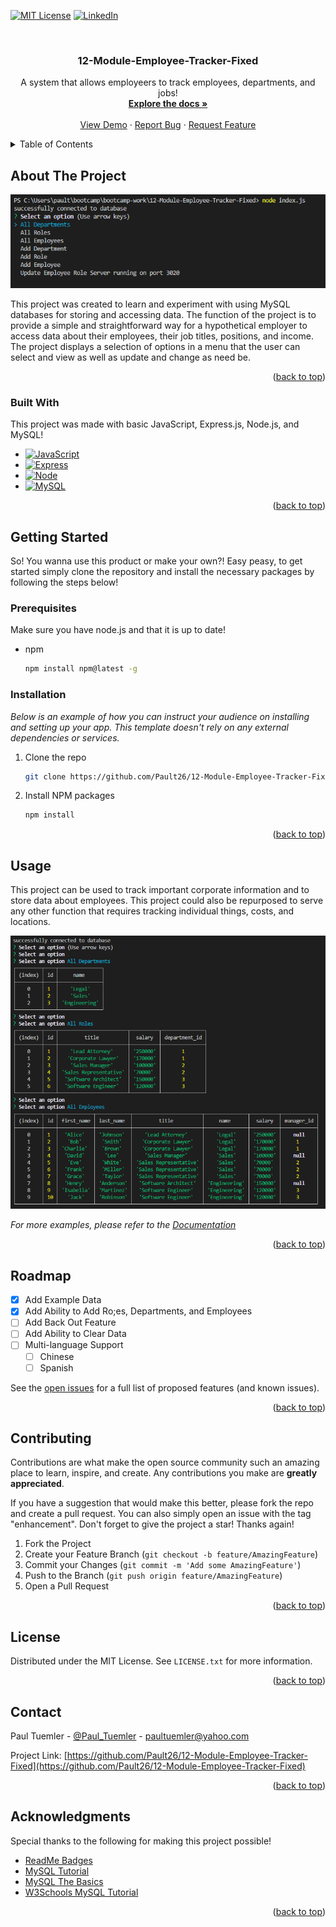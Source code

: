 <a name="readme-top"></a>

[![MIT License][license-shield]][license-url]
[![LinkedIn][linkedin-shield]][linkedin-url]



<!-- PROJECT LOGO -->
<br />
<div align="center">
  <h3 align="center">12-Module-Employee-Tracker-Fixed</h3>

  <p align="center">
    A system that allows employeers to track employees, departments, and jobs!
    <br />
    <a href="https://github.com/Pault26/12-Module-Employee-Tracker-Fixed"><strong>Explore the docs »</strong></a>
    <br />
    <br />
    <a href="https://github.com/Pault26/12-Module-Employee-Tracker-Fixed">View Demo</a>
    ·
    <a href="https://github.com/Pault26/12-Module-Employee-Tracker-Fixed/issues">Report Bug</a>
    ·
    <a href="https://github.com/Pault26/12-Module-Employee-Tracker-Fixed/issues">Request Feature</a>
  </p>
</div>



<!-- TABLE OF CONTENTS -->
<details>
  <summary>Table of Contents</summary>
  <ol>
    <li>
      <a href="#about-the-project">About The Project</a>
      <ul>
        <li><a href="#built-with">Built With</a></li>
      </ul>
    </li>
    <li>
      <a href="#getting-started">Getting Started</a>
      <ul>
        <li><a href="#prerequisites">Prerequisites</a></li>
        <li><a href="#installation">Installation</a></li>
      </ul>
    </li>
    <li><a href="#usage">Usage</a></li>
    <li><a href="#roadmap">Roadmap</a></li>
    <li><a href="#contributing">Contributing</a></li>
    <li><a href="#license">License</a></li>
    <li><a href="#contact">Contact</a></li>
    <li><a href="#acknowledgments">Acknowledgments</a></li>
  </ol>
</details>



<!-- ABOUT THE PROJECT -->
## About The Project

[![12-Module-Employee-Tracker-Fixed][product-screenshot]](https://github.com/Pault26/12-Module-Employee-Tracker-Fixed)

This project was created to learn and experiment with using MySQL databases for storing and accessing data. The function of the project is to provide a simple and straightforward way for a hypothetical employer to access data about their employees, their job titles, positions, and income. The project displays a selection of options in a menu that the user can select and view as well as update and change as need be.

<p align="right">(<a href="#readme-top">back to top</a>)</p>



### Built With

This project was made with basic JavaScript, Express.js, Node.js, and MySQL! 

* [![JavaScript][JavaScript]][JavaScript-url]
* [![Express][Express.js]][Express-url]
* [![Node][Node.js]][Node-url]
* [![MySQL][MySQL]][MySQL-url]

<p align="right">(<a href="#readme-top">back to top</a>)</p>



<!-- GETTING STARTED -->
## Getting Started

So! You wanna use this product or make your own?! Easy peasy, to get started simply clone the repository and install the necessary packages by following the steps below!

### Prerequisites

Make sure you have node.js and that it is up to date!

* npm
  ```sh
  npm install npm@latest -g
  ```

### Installation

_Below is an example of how you can instruct your audience on installing and setting up your app. This template doesn't rely on any external dependencies or services._

1. Clone the repo
   ```sh
   git clone https://github.com/Pault26/12-Module-Employee-Tracker-Fixed.git
   ```
2. Install NPM packages
   ```sh
   npm install
   ```

<p align="right">(<a href="#readme-top">back to top</a>)</p>



<!-- USAGE EXAMPLES -->
## Usage

This project can be used to track important corporate information and to store data about employees. This project could also be repurposed to serve any other function that requires tracking individual things, costs, and locations.

[![12-Module-Employee-Tracker-Fixed][product-usage-screenshot]](https://github.com/Pault26/12-Module-Employee-Tracker-Fixed)

_For more examples, please refer to the [Documentation](https://github.com/Pault26/12-Module-Employee-Tracker-Fixed)_

<p align="right">(<a href="#readme-top">back to top</a>)</p>



<!-- ROADMAP -->
## Roadmap

- [x] Add Example Data
- [x] Add Ability to Add Ro;es, Departments, and Employees
- [ ] Add Back Out Feature
- [ ] Add Ability to Clear Data
- [ ] Multi-language Support
    - [ ] Chinese
    - [ ] Spanish

See the [open issues](https://github.com/Pault26/12-Module-Employee-Tracker-Fixed/issues) for a full list of proposed features (and known issues).

<p align="right">(<a href="#readme-top">back to top</a>)</p>



<!-- CONTRIBUTING -->
## Contributing

Contributions are what make the open source community such an amazing place to learn, inspire, and create. Any contributions you make are **greatly appreciated**.

If you have a suggestion that would make this better, please fork the repo and create a pull request. You can also simply open an issue with the tag "enhancement".
Don't forget to give the project a star! Thanks again!

1. Fork the Project
2. Create your Feature Branch (`git checkout -b feature/AmazingFeature`)
3. Commit your Changes (`git commit -m 'Add some AmazingFeature'`)
4. Push to the Branch (`git push origin feature/AmazingFeature`)
5. Open a Pull Request

<p align="right">(<a href="#readme-top">back to top</a>)</p>



<!-- LICENSE -->
## License

Distributed under the MIT License. See `LICENSE.txt` for more information.

<p align="right">(<a href="#readme-top">back to top</a>)</p>



<!-- CONTACT -->
## Contact

Paul Tuemler - [@Paul_Tuemler](https://twitter.com/your_username) - paultuemler@yahoo.com

Project Link: [https://github.com/Pault26/12-Module-Employee-Tracker-Fixed](https://github.com/Pault26/12-Module-Employee-Tracker-Fixed)

<p align="right">(<a href="#readme-top">back to top</a>)</p>



<!-- ACKNOWLEDGMENTS -->
## Acknowledgments

Special thanks to the following for making this project possible!

* [ReadMe Badges](https://github.com/alexandresanlim/Badges4-README.md-Profile)
* [MySQL Tutorial](https://www.youtube.com/watch?v=7S_tz1z_5bA)
* [MySQL The Basics](https://www.youtube.com/watch?v=Cz3WcZLRaWc)
* [W3Schools MySQL Tutorial](https://www.w3schools.com/MySQL/mysql_intro.asp)


<p align="right">(<a href="#readme-top">back to top</a>)</p>



<!-- MARKDOWN LINKS & IMAGES -->
[license-shield]: https://img.shields.io/github/license/othneildrew/Best-README-Template.svg?style=for-the-badge
[license-url]: https://github.com/Pault26/12-Module-Employee-Tracker-Fixed/blob/main/LICENSE
[linkedin-shield]: https://img.shields.io/badge/-LinkedIn-black.svg?style=for-the-badge&logo=linkedin&colorB=555
[linkedin-url]: https://www.linkedin.com/in/paul-tuemler/
[product-screenshot]: ./develop/assets/NodeCapture.PNG
[product-usage-screenshot]: ./develop/assets/NodeFullCapture.PNG
[MySQL]: https://img.shields.io/badge/MySQL-005C84?style=for-the-badge&logo=mysql&logoColor=white
[MySQL-url]: https://www.mysql.com/
[Express.js]: https://img.shields.io/badge/Express.js-000000?style=for-the-badge&logo=express&logoColor=white
[Express-url]: https://expressjs.com/
[Node.js]: https://img.shields.io/badge/Node.js-339933?style=for-the-badge&logo=nodedotjs&logoColor=white
[Node-url]: https://nodejs.org/en
[JavaScript]: https://img.shields.io/badge/JavaScript-323330?style=for-the-badge&logo=javascript&logoColor=F7DF1E
[JavaScript-url]:https://www.w3schools.com/js/